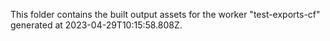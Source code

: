 This folder contains the built output assets for the worker "test-exports-cf" generated at 2023-04-29T10:15:58.808Z.